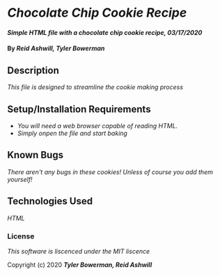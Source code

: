 # _Chocolate Chip Cookie Recipe_

#### _Simple HTML file with a chocolate chip cookie recipe, 03/17/2020_

#### By _**Reid Ashwill, Tyler Bowerman**_

## Description

_This file is designed to streamline the cookie making process_

## Setup/Installation Requirements

* _You will need a web browser capable of reading HTML._
* _Simply onpen the file and start baking_


## Known Bugs

_There aren't any bugs in these cookies!  Unless of course you add them yourself!_

## Technologies Used

_HTML_

### License

*This software is liscenced under the MIT liscence*

Copyright (c) 2020 **_Tyler Bowerman, Reid Ashwill_**